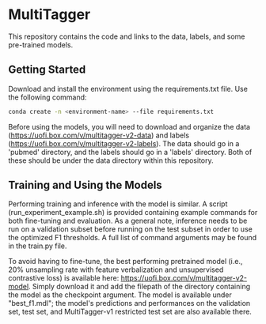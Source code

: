 # MultiTagger

This repository contains the code and links to the data, labels, and some pre-trained models.

## Getting Started

Download and install the environment using the requirements.txt file. Use the following command:
```bash
conda create -n <environment-name> --file requirements.txt
```

Before using the models, you will need to download and organize the data (https://uofi.box.com/v/multitagger-v2-data) and labels (https://uofi.box.com/v/multitagger-v2-labels). The data should go in a 'pubmed' directory, and the labels should go in a 'labels' directory. Both of these should be under the data directory within this repository.

## Training and Using the Models

Performing training and inference with the model is similar. A script (run_experiment_example.sh) is provided containing example commands for both fine-tuning and evaluation. As a general note, inference needs to be run on a validation subset before running on the test subset in order to use the optimized F1 thresholds. A full list of command arguments may be found in the train.py file. 

To avoid having to fine-tune, the best performing pretrained model (i.e., 20% unsampling rate with feature verbalization and unsupervised contrastive loss) is available here: https://uofi.box.com/v/multitagger-v2-model. Simply download it and add the filepath of the directory containing the model as the checkpoint argument. The model is available under "best_f1.mdl"; the model's predictions and performances on the validation set, test set, and MultiTagger-v1 restricted test set are also available there.
